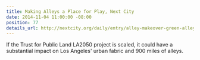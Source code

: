 ```yaml
---
title: Making Alleys a Place for Play, Next City
date: 2014-11-04 11:00:00 -08:00
position: 77
details_url: http://nextcity.org/daily/entry/alley-makeover-green-alleys-los-angeles
---
```


If the Trust for Public Land LA2050 project is scaled, it could have a substantial impact on Los Angeles' urban fabric and 900 miles of alleys.

